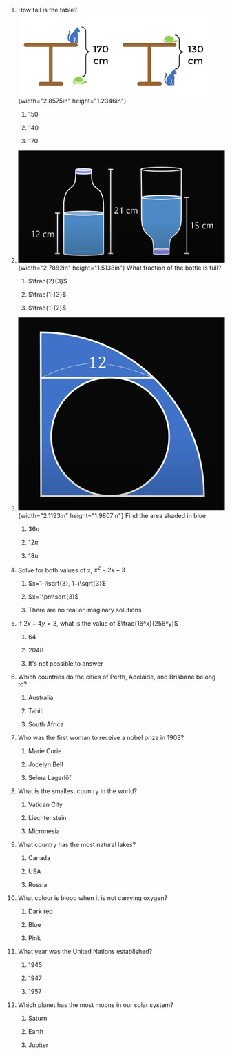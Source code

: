1. How tall is the table? ![](./Pictures/10000201000001BA000000BFC055DED5ED953619.png){width="2.8575in" height="1.2346in"}


    1. 150


    2. 140


    3. 170


2. ![](./Pictures/1000020100000569000002EF3FF2F383D9EBCA64.png){width="2.7882in" height="1.5138in"} What fraction of the bottle is full?


    1. $\frac{2}{3}$


    2. $\frac{1}{3}$


    3. $\frac{1}{2}$


3. ![](./Pictures/10000201000002DA000002A829868D1E6005353F.png){width="2.1193in" height="1.9807in"} Find the area shaded in blue


    1. $36\pi$


    2. $12\pi$


    3. $18\pi$


4. Solve for both values of x, $x^2-2x+3$


    1. $x=1-i\sqrt{3}, 1+i\sqrt{3}$


    2. $x=1\pm\sqrt{3}$


    3. There are no real or imaginary solutions


5. If $2x - 4y = 3$, what is the value of $\frac{16^x}{256^y}$


    1. $64$


    2. $2048$


    3. It's not possible to answer


6. Which countries do the cities of Perth, Adelaide, and Brisbane belong to?


    1. Australia


    2. Tahiti


    3. South Africa


7. Who was the first woman to receive a nobel prize in 1903?


    1. Marie Curie


    2. Jocelyn Bell


    3. Selma Lagerlöf


8. What is the smallest country in the world?


    1. Vatican City


    2. Liechtenstein


    3. Micronesia


9. What country has the most natural lakes?


    1. Canada


    2. USA


    3. Russia


10. What colour is blood when it is not carrying oxygen?


    1. Dark red


    2. Blue


    3. Pink


11. What year was the United Nations established?


    1. 1945


    2. 1947


    3. 1957


12. Which planet has the most moons in our solar system?


    1. Saturn


    2. Earth


    3. Jupiter
